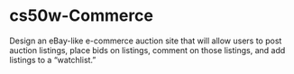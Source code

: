 # cs50w-Commerce
Design an eBay-like e-commerce auction site that will allow users to post auction listings, place bids on listings, comment on those listings, and add listings to a “watchlist.”
